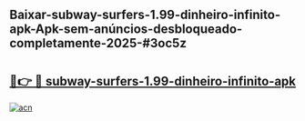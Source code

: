 ## Baixar-subway-surfers-1.99-dinheiro-infinito-apk-Apk-sem-anúncios-desbloqueado-completamente-2025-#3oc5z

# <h2><a href="https://ainizakaria.my?title=subway-surfers-1.99-dinheiro-infinito-apk&ref=22M">🔗👉 🔴 subway-surfers-1.99-dinheiro-infinito-apk</a></h2>

[![acn](https://github.com/user-attachments/assets/0f9c940e-d8b0-45ae-aac7-cd30a18b3e1c)](https://ainizakaria.my?title=subway-surfers-1.99-dinheiro-infinito-apk&ref=22M)

